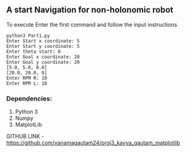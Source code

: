 ## A start Navigation for non-holonomic robot

To execute Enter the first command and follow the input instructions
```
python3 Part1.py
Enter Start x coordinate: 5
Enter Start y coordinate: 5
Enter theta start: 0
Enter Goal x coordinate: 20
Enter Goal y coordinate: 20
[5.0, 5.0, 0.0]
[20.0, 20.0, 0]
Enter RPM R: 10
Enter RPM L: 10
```

### Dependencies:
1. Python 3
2. Numpy
3. MatplotLib

GITHUB LINK - https://github.com/vanamagautam24/proj3_kavya_gautam_matplotlib